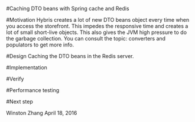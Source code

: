 #Caching DTO beans with Spring cache and Redis

#Motivation
Hybris creates a lot of new DTO beans object every time when you access the storefront.
This impedes the responsive time and creates a lot of small short-live objects. 
This also gives the JVM high pressure to do the garbage collection.
You can consult the topic: converters and populators to get more info.

#Design
Caching the DTO beans in the Redis server.

#Implementation

#Verify


#Performance testing

#Next step

Winston Zhang
April 18, 2016
